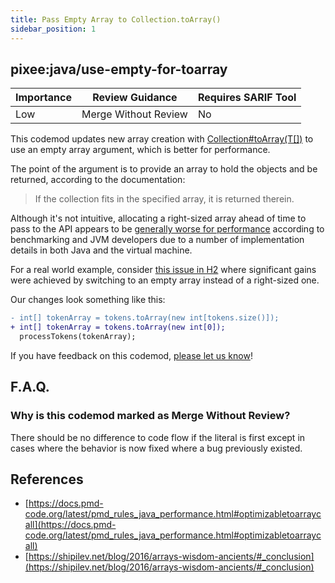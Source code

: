 ```yaml
---
title: Pass Empty Array to Collection.toArray()
sidebar_position: 1
---
```


## pixee:java/use-empty-for-toarray

| Importance | Review Guidance      | Requires SARIF Tool |
|------------|----------------------|---------------------|
| Low        | Merge Without Review | No                  |

This codemod updates new array creation with [Collection#toArray(T[])](https://docs.oracle.com/javase/8/docs/api/java/util/Collection.html#toArray-T:A-) to use an empty array argument, which is better for performance.

The point of the argument is to provide an array to hold the objects and be returned, according to the documentation:

> If the collection fits in the specified array, it is returned therein.

Although it's not intuitive, allocating a right-sized array ahead of time to pass to the API appears to be [generally worse for performance](https://shipilev.net/blog/2016/arrays-wisdom-ancients/#_conclusion) according to benchmarking and JVM developers due to a number of implementation details in both Java and the virtual machine.   
 
For a real world example, consider [this issue in H2](https://github.com/h2database/h2database/issues/311) where significant gains were achieved by switching to an empty array instead of a right-sized one.

Our changes look something like this:

```diff
- int[] tokenArray = tokens.toArray(new int[tokens.size()]);
+ int[] tokenArray = tokens.toArray(new int[0]);
  processTokens(tokenArray);
```

If you have feedback on this codemod, [please let us know](mailto:feedback@pixee.ai)!

## F.A.Q.

### Why is this codemod marked as Merge Without Review?

There should be no difference to code flow if the literal is first except in cases where the behavior is now fixed where a bug previously existed.

## References
* [https://docs.pmd-code.org/latest/pmd_rules_java_performance.html#optimizabletoarraycall](https://docs.pmd-code.org/latest/pmd_rules_java_performance.html#optimizabletoarraycall)
* [https://shipilev.net/blog/2016/arrays-wisdom-ancients/#_conclusion](https://shipilev.net/blog/2016/arrays-wisdom-ancients/#_conclusion)

